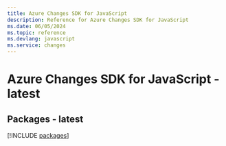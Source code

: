 ```yaml
---
title: Azure Changes SDK for JavaScript
description: Reference for Azure Changes SDK for JavaScript
ms.date: 06/05/2024
ms.topic: reference
ms.devlang: javascript
ms.service: changes
---
```

# Azure Changes SDK for JavaScript - latest
## Packages - latest
[!INCLUDE [packages](changes-index.md)]